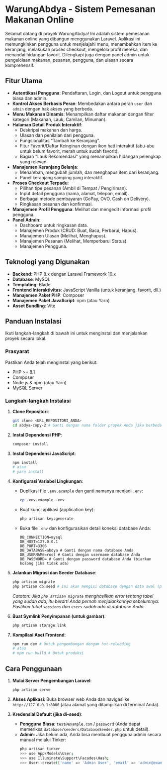 # WarungAbdya - Sistem Pemesanan Makanan Online

Selamat datang di proyek WarungAbdya! Ini adalah sistem pemesanan makanan online yang dibangun menggunakan Laravel. Aplikasi ini memungkinkan pengguna untuk menjelajahi menu, menambahkan item ke keranjang, melakukan proses checkout, mengelola profil mereka, dan menandai hidangan favorit. Dilengkapi juga dengan panel admin untuk pengelolaan makanan, pesanan, pengguna, dan ulasan secara komprehensif.

## Fitur Utama

*   **Autentikasi Pengguna**: Pendaftaran, Login, dan Logout untuk pengguna biasa dan admin.
*   **Kontrol Akses Berbasis Peran**: Membedakan antara peran `user` dan `admin` dengan hak akses yang berbeda.
*   **Menu Makanan Dinamis**: Menampilkan daftar makanan dengan filter kategori (Makanan, Lauk, Camilan, Minuman).
*   **Halaman Detail Produk Interaktif**:
    *   Deskripsi makanan dan harga.
    *   Ulasan dan penilaian dari pengguna.
    *   Fungsionalitas "Tambah ke Keranjang".
    *   Fitur Favorit/Daftar Keinginan dengan ikon hati interaktif (abu-abu untuk belum favorit, merah untuk sudah favorit).
    *   Bagian "Lauk Rekomendasi" yang menampilkan hidangan pelengkap yang relevan.
*   **Manajemen Keranjang Belanja**:
    *   Menambah, mengubah jumlah, dan menghapus item dari keranjang.
    *   Panel keranjang samping yang interaktif.
*   **Proses Checkout Terpadu**:
    *   Pilihan tipe pesanan (Ambil di Tempat / Pengiriman).
    *   Input detail pengguna (nama, alamat, telepon, email).
    *   Berbagai metode pembayaran (GoPay, OVO, Cash on Delivery).
    *   Ringkasan pesanan dan konfirmasi.
*   **Manajemen Profil Pengguna**: Melihat dan mengedit informasi profil pengguna.
*   **Panel Admin**:
    *   Dashboard untuk ringkasan data.
    *   Manajemen Produk (CRUD: Buat, Baca, Perbarui, Hapus).
    *   Manajemen Ulasan (Melihat, Menghapus).
    *   Manajemen Pesanan (Melihat, Memperbarui Status).
    *   Manajemen Pengguna.

## Teknologi yang Digunakan

*   **Backend**: PHP 8.x dengan Laravel Framework 10.x
*   **Database**: MySQL
*   **Templating**: Blade
*   **Frontend Interaktivitas**: JavaScript Vanilla (untuk keranjang, favorit, dll.)
*   **Manajemen Paket PHP**: Composer
*   **Manajemen Paket JavaScript**: npm (atau Yarn)
*   **Asset Bundling**: Vite

## Panduan Instalasi

Ikuti langkah-langkah di bawah ini untuk menginstal dan menjalankan proyek secara lokal.

### Prasyarat

Pastikan Anda telah menginstal yang berikut:
*   PHP >= 8.1
*   Composer
*   Node.js & npm (atau Yarn)
*   MySQL Server

### Langkah-langkah Instalasi

1.  **Clone Repositori**:
    ```bash
    git clone <URL_REPOSITORI_ANDA>
    cd abdya-copy-2 # Ganti dengan nama folder proyek Anda jika berbeda
    ```

2.  **Instal Dependensi PHP**:
    ```bash
    composer install
    ```

3.  **Instal Dependensi JavaScript**:
    ```bash
    npm install
    # atau
    # yarn install
    ```

4.  **Konfigurasi Variabel Lingkungan**:
    *   Duplikasi file `.env.example` dan ganti namanya menjadi `.env`:
        ```bash
        cp .env.example .env
        ```
    *   Buat kunci aplikasi (application key):
        ```bash
        php artisan key:generate
        ```
    *   Buka file `.env` dan konfigurasikan detail koneksi database Anda:
        ```dotenv
        DB_CONNECTION=mysql
        DB_HOST=127.0.0.1
        DB_PORT=3306
        DB_DATABASE=abdya # Ganti dengan nama database Anda
        DB_USERNAME=root # Ganti dengan username database Anda
        DB_PASSWORD= # Ganti dengan password database Anda (biarkan kosong jika tidak ada)
        ```

5.  **Jalankan Migrasi dan Seeder Database**:
    ```bash
    php artisan migrate
    php artisan db:seed # Ini akan mengisi database dengan data awal (pengguna, kategori, makanan)
    ```
    *Catatan: Jika `php artisan migrate` menghasilkan error tentang tabel yang sudah ada, itu berarti Anda pernah menjalankannya sebelumnya. Pastikan tabel `sessions` dan `users` sudah ada di database Anda.*

6.  **Buat Symlink Penyimpanan (untuk gambar)**:
    ```bash
    php artisan storage:link
    ```

7.  **Kompilasi Aset Frontend**:
    ```bash
    npm run dev # Untuk pengembangan dengan hot-reloading
    # atau
    # npm run build # Untuk produksi
    ```

## Cara Penggunaan

1.  **Mulai Server Pengembangan Laravel**:
    ```bash
    php artisan serve
    ```

2.  **Akses Aplikasi**:
    Buka browser web Anda dan navigasi ke `http://127.0.0.1:8000` (atau alamat yang ditampilkan di terminal Anda).

3.  **Kredensial Default (jika di-seed)**:
    *   **Pengguna Biasa**: `test@example.com` / `password` (Anda dapat memeriksa `database/seeders/DatabaseSeeder.php` untuk detail).
    *   **Admin**: Jika belum ada, Anda bisa membuat pengguna admin secara manual melalui Tinker:
        ```bash
        php artisan tinker
        >>> use App\Models\User;
        >>> use Illuminate\Support\Facades\Hash;
        >>> User::create(['name' => 'Admin User', 'email' => 'admin@example.com', 'password' => Hash::make('password'), 'role' => 'admin']);
        ```

